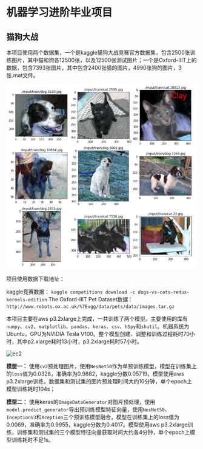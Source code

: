# 机器学习进阶毕业项目
## 猫狗大战

本项目使用两个数据集，一个是kaggle猫狗大战竞赛官方数据集，包含2500张训练图片，其中猫和狗各12500张，以及12500张测试图片；一个是Oxford-IIIT上的数据，包含7393张图片，其中包含2400张猫的图片，4990张狗的图片，3张.mat文件。

![images](./img/dataset.png)

项目使用数据下载地址：

kaggle竞赛数据：
```kaggle competitions download -c dogs-vs-cats-redux-kernels-edition```
The Oxford-IIIT Pet Dataset数据：
```http://www.robots.ox.ac.uk/%7Evgg/data/pets/data/images.tar.gz```


本项目主要在aws p3.2xlarge上完成，一共训练了两个模型。主要使用的库有`numpy`、`cv2`、`matplotlib`、`pandas`、`keras`、`csv`、`h5py`和`shutil`。机器系统为Ubuntu，GPU为NVIDIA Tesla V100。整个模型创建、调整和训练过程耗时70小时，其中p2.xlarge耗时13小时，p3.2xlarge耗时57小时。

![ec2](./img/aws_ec2.png)

**模型一：** 使用`cv2`预处理图片，使用`NesNet50`作为单预训练模型，模型在训练集上的`loss`值为0.0328，准确率为0.9882，kaggle分数0.05719。模型使用aws p3.2xlarge训练，数据集和测试集的图片预处理时间大约10分钟，单个epoch上模型训练耗时104s；

**模型二：** 使用keras的`ImageDataGenerator`对图片预处理，使用`model.predict_generator`导出预训练模型特征向量，使用`NesNet50`、`InceptionV3`和`Xception`三个预训练模型融合，模型在训练集上的loss值为0.0069，准确率为0.9955，kaggle分数为0.4017。模型使用aws p3.2xlarge训练，训练集和测试集的三个模型特征向量获取时间大约各4分钟，单个epoch上模型训练耗时不足1s。